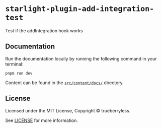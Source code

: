 # `starlight-plugin-add-integration-test`

Test if the addIntegration hook works

## Documentation

Run the documentation locally by running the following command in your terminal:

```shell
pnpm run dev
```

Content can be found in the [`src/content/docs/`](./src/content/docs/) directory.

## License

Licensed under the MIT License, Copyright © trueberryless.

See [LICENSE](/LICENSE) for more information.
